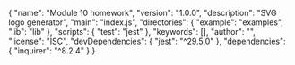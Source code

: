 {
  "name": "Module 10 homework",
  "version": "1.0.0",
  "description": "SVG logo generator",
  "main": "index.js",
  "directories": {
    "example": "examples",
    "lib": "lib"
  },
  "scripts": {
    "test": "jest"
  },
  "keywords": [],
  "author": "",
  "license": "ISC",
  "devDependencies": {
    "jest": "^29.5.0"
  },
  "dependencies": {
    "inquirer": "^8.2.4"
  }
}